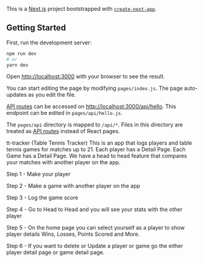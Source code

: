 This is a [Next.js](https://nextjs.org/) project bootstrapped with [`create-next-app`](https://github.com/vercel/next.js/tree/canary/packages/create-next-app).

## Getting Started

First, run the development server:

```bash
npm run dev
# or
yarn dev
```

Open [http://localhost:3000](http://localhost:3000) with your browser to see the result.

You can start editing the page by modifying `pages/index.js`. The page auto-updates as you edit the file.

[API routes](https://nextjs.org/docs/api-routes/introduction) can be accessed on [http://localhost:3000/api/hello](http://localhost:3000/api/hello). This endpoint can be edited in `pages/api/hello.js`.

The `pages/api` directory is mapped to `/api/*`. Files in this directory are treated as [API routes](https://nextjs.org/docs/api-routes/introduction) instead of React pages.

tt-tracker (Table Tennis Tracker) 
This is an app that logs players and table tennis games for matches up to 21. 
Each player has a Detail Page. Each Game has a Detail Page. 
We have a head to head feature that compares your matches with another player on the app. 


Step 1 - Make your player

Step 2 - Make a game with another player on the app

Step 3 - Log the game score

Step 4 - Go to Head to Head and you will see your stats with the other player

Step 5 - On the home page you can select yourself as a player to show player details Wins, Losses, Points Scored and More. 

Step 6 - If you want to delete or Update a player or game go the either player detail page or game detail page. 
